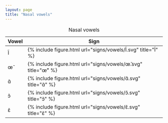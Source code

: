 ```yaml
---
layout: page
title: "Nasal vowels"
---
```


<table class="hcenter bottomcap">
  <caption>Nasal vowels</caption>
  <thead>
  <tr>
    <th>Vowel</th>
    <th>Sign</th>
  </tr>
  </thead>
  <tbody>
  <tr>
    <td>Ĩ</td>
    <td>{% include figure.html url="signs/vowels/Ĩ.svg" title="Ĩ" %}</td>
  </tr>
  <tr>
    <td>œ̃</td>
    <td>{% include figure.html url="signs/vowels/œ̃.svg" title="œ̃" %}</td>
  </tr>
  <tr>
    <td>ɑ̃</td>
    <td>{% include figure.html url="signs/vowels/ɑ̃.svg" title="ɑ̃" %}</td>
  </tr>
  <tr>
    <td>ɔ̃</td>
    <td>{% include figure.html url="signs/vowels/ɔ̃.svg" title="ɔ̃" %}</td>
  </tr>
  <tr>
    <td>ɛ̃</td>
    <td>{% include figure.html url="signs/vowels/ɛ̃.svg" title="ɛ̃" %}</td>
  </tr>
</tbody>
</table>
